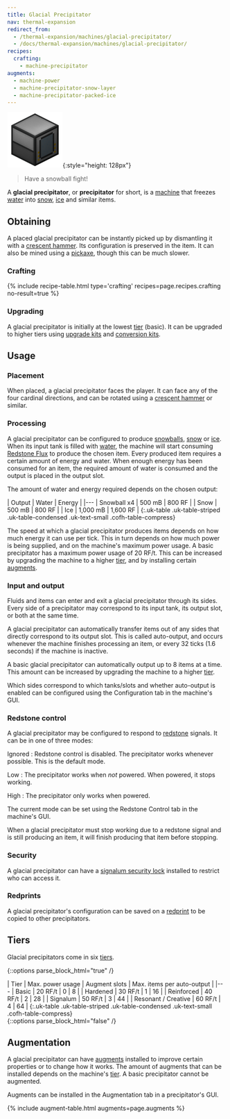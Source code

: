 ```yaml
---
title: Glacial Precipitator
nav: thermal-expansion
redirect_from:
  - /thermal-expansion/machines/glacial-precipitator/
  - /docs/thermal-expansion/machines/glacial-precipitator/
recipes:
  crafting:
    - machine-precipitator
augments:
  - machine-power
  - machine-precipitator-snow-layer
  - machine-precipitator-packed-ice
---
```


![Glacial precipitator](/assets/images/thermal-expansion/glacial-precipitator.png){:style="height: 128px"}

> Have a snowball fight!


A **glacial precipitator**, or **precipitator** for short, is a
[machine](/docs/machines/) that freezes
[water](https://minecraft.gamepedia.com/Water) into
[snow](https://minecraft.gamepedia.com/Snow),
[ice](https://minecraft.gamepedia.com/Ice) and similar items.


Obtaining
---------

A placed glacial precipitator can be instantly picked up by dismantling it with
a [crescent hammer](/docs/crescent-hammer/). Its configuration is preserved in
the item. It can also be mined using a
[pickaxe](https://minecraft.gamepedia.com/Pickaxe), though this can be much
slower.

### Crafting
{% include recipe-table.html type='crafting' recipes=page.recipes.crafting no-result=true %}

### Upgrading
A glacial precipitator is initially at the lowest [tier](#tiers) (basic). It can
be upgraded to higher tiers using [upgrade kits](/docs/upgrade-kits/) and
[conversion kits](/docs/conversion-kits/).


Usage
-----

### Placement
When placed, a glacial precipitator faces the player. It can face any of the
four cardinal directions, and can be rotated using a [crescent
hammer](/docs/crescent-hammer/) or similar.

### Processing
A glacial precipitator can be configured to produce
[snowballs](https://minecraft.gamepedia.com/Snowball),
[snow](https://minecraft.gamepedia.com/Snow) or
[ice](https://minecraft.gamepedia.com/Ice). When its input tank is filled with
[water](https://minecraft.gamepedia.com/Water), the machine will start consuming
[Redstone Flux](/docs/redstone-flux/) to produce the chosen item. Every produced
item requires a certain amount of energy and water. When enough energy has been
consumed for an item, the required amount of water is consumed and the output is
placed in the output slot.

The amount of water and energy required depends on the chosen output:

| Output | Water | Energy |
|---
| Snowball x4 | 500 mB | 800 RF |
| Snow | 500 mB | 800 RF |
| Ice | 1,000 mB | 1,600 RF |
{:.uk-table .uk-table-striped .uk-table-condensed .uk-text-small .cofh-table-compress}

The speed at which a glacial precipitator produces items depends on how much
energy it can use per tick. This in turn depends on how much power is being
supplied, and on the machine's maximum power usage. A basic precipitator has a
maximum power usage of 20 RF/t. This can be increased by upgrading the machine
to a higher [tier](#tiers), and by installing certain [augments](#augmentation).

### Input and output
Fluids and items can enter and exit a glacial precipitator through its sides.
Every side of a precipitator may correspond to its input tank, its output slot,
or both at the same time.

A glacial precipitator can automatically transfer items out of any sides that
directly correspond to its output slot. This is called auto-output, and occurs
whenever the machine finishes processing an item, or every 32 ticks (1.6
seconds) if the machine is inactive.

A basic glacial precipitator can automatically output up to 8 items at a time.
This amount can be increased by upgrading the machine to a higher
[tier](#tiers).

Which sides correspond to which tanks/slots and whether auto-output is enabled
can be configured using the Configuration tab in the machine's GUI.

### Redstone control
A glacial precipitator may be configured to respond to
[redstone](https://minecraft.gamepedia.com/Redstone) signals. It can be in one
of three modes:

Ignored
: Redstone control is disabled. The precipitator works whenever possible. This
is the default mode.

Low
: The precipitator works when *not* powered. When powered, it stops working.

High
: The precipitator only works when powered.

The current mode can be set using the Redstone Control tab in the machine's GUI.

When a glacial precipitator must stop working due to a redstone signal and is
still producing an item, it will finish producing that item before stopping.

### Security
A glacial precipitator can have a [signalum security
lock](/docs/signalum-security-lock/) installed to restrict who can access it.

### Redprints
A glacial precipitator's configuration can be saved on a
[redprint](/docs/redprint/) to be copied to other precipitators.


Tiers
-----

Glacial precipitators come in six [tiers](/docs/tiers/).

{::options parse_block_html="true" /}
<div class="uk-overflow-container">
| Tier | Max. power usage | Augment slots | Max. items per auto-output |
|---
| Basic | 20 RF/t | 0 | 8 |
| Hardened | 30 RF/t | 1 | 16 |
| Reinforced | 40 RF/t | 2 | 28 |
| Signalum | 50 RF/t | 3 | 44 |
| Resonant / Creative | 60 RF/t | 4 | 64 |
{:.uk-table .uk-table-striped .uk-table-condensed .uk-text-small .cofh-table-compress}
</div>
{::options parse_block_html="false" /}


Augmentation
------------

A glacial precipitator can have [augments](/docs/augments/) installed to improve
certain properties or to change how it works. The amount of augments that can be
installed depends on the machine's [tier](#tiers). A basic precipitator cannot
be augmented.

Augments can be installed in the Augmentation tab in a precipitator's GUI.

{% include augment-table.html augments=page.augments %}
